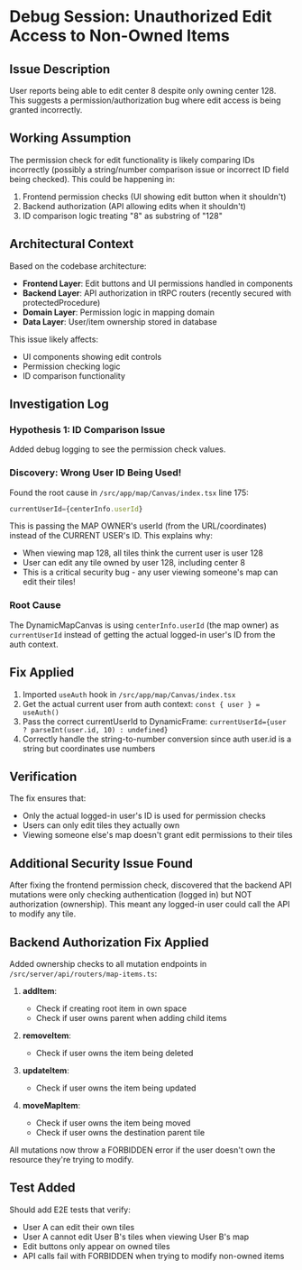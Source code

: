 # Debug Session: Unauthorized Edit Access to Non-Owned Items

## Issue Description
User reports being able to edit center 8 despite only owning center 128. This suggests a permission/authorization bug where edit access is being granted incorrectly.

## Working Assumption
The permission check for edit functionality is likely comparing IDs incorrectly (possibly a string/number comparison issue or incorrect ID field being checked). This could be happening in:
1. Frontend permission checks (UI showing edit button when it shouldn't)
2. Backend authorization (API allowing edits when it shouldn't)
3. ID comparison logic treating "8" as substring of "128"

## Architectural Context
Based on the codebase architecture:
- **Frontend Layer**: Edit buttons and UI permissions handled in components
- **Backend Layer**: API authorization in tRPC routers (recently secured with protectedProcedure)
- **Domain Layer**: Permission logic in mapping domain
- **Data Layer**: User/item ownership stored in database

This issue likely affects:
- UI components showing edit controls
- Permission checking logic
- ID comparison functionality

## Investigation Log

### Hypothesis 1: ID Comparison Issue
Added debug logging to see the permission check values.

### Discovery: Wrong User ID Being Used!
Found the root cause in `/src/app/map/Canvas/index.tsx` line 175:

```typescript
currentUserId={centerInfo.userId}
```

This is passing the MAP OWNER's userId (from the URL/coordinates) instead of the CURRENT USER's ID. This explains why:
- When viewing map 128, all tiles think the current user is user 128
- User can edit any tile owned by user 128, including center 8
- This is a critical security bug - any user viewing someone's map can edit their tiles!

### Root Cause
The DynamicMapCanvas is using `centerInfo.userId` (the map owner) as `currentUserId` instead of getting the actual logged-in user's ID from the auth context.

## Fix Applied
1. Imported `useAuth` hook in `/src/app/map/Canvas/index.tsx`
2. Get the actual current user from auth context: `const { user } = useAuth()`
3. Pass the correct currentUserId to DynamicFrame: `currentUserId={user ? parseInt(user.id, 10) : undefined}`
4. Correctly handle the string-to-number conversion since auth user.id is a string but coordinates use numbers

## Verification
The fix ensures that:
- Only the actual logged-in user's ID is used for permission checks
- Users can only edit tiles they actually own
- Viewing someone else's map doesn't grant edit permissions to their tiles

## Additional Security Issue Found
After fixing the frontend permission check, discovered that the backend API mutations were only checking authentication (logged in) but NOT authorization (ownership). This meant any logged-in user could call the API to modify any tile.

## Backend Authorization Fix Applied
Added ownership checks to all mutation endpoints in `/src/server/api/routers/map-items.ts`:

1. **addItem**: 
   - Check if creating root item in own space
   - Check if user owns parent when adding child items

2. **removeItem**: 
   - Check if user owns the item being deleted

3. **updateItem**: 
   - Check if user owns the item being updated

4. **moveMapItem**: 
   - Check if user owns the item being moved
   - Check if user owns the destination parent tile

All mutations now throw a FORBIDDEN error if the user doesn't own the resource they're trying to modify.

## Test Added
Should add E2E tests that verify:
- User A can edit their own tiles
- User A cannot edit User B's tiles when viewing User B's map
- Edit buttons only appear on owned tiles
- API calls fail with FORBIDDEN when trying to modify non-owned items
